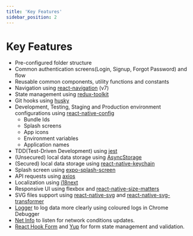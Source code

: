 ```yaml
---
title: 'Key Features'
sidebar_position: 2
---
```


# Key Features

- Pre-configured folder structure
- Common authentication screens(Login, Signup, Forgot Password) and flow
- Reusable common components, utility functions and constants
- Navigation using [react-navigation](https://reactnavigation.org/) (v7)
- State management using [redux-toolkit](https://redux-toolkit.js.org/)
- Git hooks using [husky](https://typicode.github.io/husky/#/)
- Development, Testing, Staging and Production environment configurations using [react-native-config](https://github.com/luggit/react-native-config#readme)
  - Bundle Ids
  - Splash screens
  - App icons
  - Environment variables
  - Application names
- TDD(Test-Driven Development) using [jest](https://jestjs.io/)
- (Unsecured) local data storage using [AsyncStorage](https://github.com/react-native-async-storage/async-storage#readme)
- (Secured) local data storage using [react-native-keychain](https://github.com/oblador/react-native-keychain#readme)
- Splash screen using [expo-splash-screen](https://docs.expo.dev/versions/latest/sdk/splash-screen/)
- API requests using [axios](https://axios-http.com/)
- Localization using [i18next](https://www.i18next.com/)
- Responsive UI using flexbox and [react-native-size-matters](https://github.com/nirsky/react-native-size-matters#readme)
- SVG files support using [react-native-svg](https://github.com/software-mansion/react-native-svg#readme) and [react-native-svg-transformer](https://github.com/kristerkari/react-native-svg-transformer#readme)
- [Logger](https://github.com/ajaykumar97/react-native-simple-logger) to log data more clearly using coloured logs in Chrome Debugger
- [Net Info](https://github.com/react-native-netinfo/react-native-netinfo) to listen for network conditions updates.
- [React Hook Form](https://github.com/react-hook-form/react-hook-form) and [Yup](https://www.npmjs.com/package/yup) for form state management and validation.
